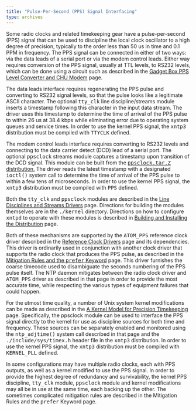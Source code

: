 ```yaml
---
title: "Pulse-Per-Second (PPS) Signal Interfacing"
type: archives
---
```


Some radio clocks and related timekeeping gear have a pulse-per-second (PPS) signal that can be used to discipline the local clock oscillator to a high degree of precision, typically to the order less than 50 us in time and 0.1 PPM in frequency. The PPS signal can be connected in either of two ways: via the data leads of a serial port or via the modem control leads. Either way requires conversion of the PPS signal, usually at TTL levels, to RS232 levels, which can be done using a circuit such as described in the [Gadget Box PPS Level Converter and CHU Modem](/archives/3-5.93e/gadget) page. 

The data leads interface requires regenerating the PPS pulse and converting to RS232 signal levels, so that the pulse looks like a legitimate ASCII character. The optional <tt>tty_clk</tt> line discipline/streams module inserts a timestamp following this character in the input data stream. The driver uses this timestamp to determine the time of arrival of the PPS pulse to within 26 us at 38.4 kbps while eliminating error due to operating system queues and service times. In order to use the kernel PPS signal, the <tt>xntp3</tt> distribution must be compiled with <tt>TTYCLK</tt> defined. 

The modem control leads interface requires converting to RS232 levels and connecting to the data carrier detect (DCD) lead of a serial port. The optional <tt>ppsclock</tt> streams module captures a timestamp upon transition of the DCD signal. This module can be built from the [<tt>ppsclock.tar.Z</tt> distribution.](/reflib/software/ppsclock.tar.Z) The driver reads the latest timestamp with a designated <tt>ioctl()</tt> system call to determine the time of arrival of the PPS pulse to within a few tens of microseconds. In order to use the kernel PPS signal, the <tt>xntp3</tt> distribution must be compiled with <tt>PPS</tt> defined.

Both the <tt>tty_clk</tt> and <tt>ppsclock</tt> modules are described in the [Line Disciplines and Streams Drivers](/archives/3-5.93e/ldisc) page. Directions for building the modules themselves are in the <tt>./kernel</tt> directory. Directions on how to configure <tt>xntpd</tt> to operate with these modules is described in [Building and Installing the Distribution](/archives/3-5.93e/build) page.

Both of these mechanisms are supported by the <tt>ATOM_PPS</tt> reference clock driver described in the [Reference Clock Drivers](/archives/3-5.93e/refclock) page and its dependencies. This driver is ordinarily used in conjunction with another clock driver that supports the radio clock that produces the PPS pulse, as described in the [Mitigation Rules and the <tt>prefer</tt> Keyword](/archives/3-5.93e/prefer) page. This driver furnishes the coarse timecode used to disambiguate the seconds numbering of the PPS pulse itself. The NTP daemon mitigates between the radio clock driver and <tt>ATOM_PPS</tt> driver as described in that page in order to provide the most accurate time, while respecting the various types of equipment failures that could happen.

For the utmost time quality, a number of Unix system kernel modifications can be made as described in the [A Kernel Model for Precision Timekeeping](/archives/3-5.93e/kern) page. Specifically, the ppsclock module can be used to interface the PPS signal directly to the kernel for use as discipline sources for both time and frequency. These sources can be separately enabled and monitored using the <tt>ntp_adjtime()</tt> system call described in that page and the <tt>./include/sys/timex.h</tt> header file in the <tt>xntp3</tt> distribution. In order to use the kernel PPS signal, the <tt>xntp3</tt> distribution must be compiled with <tt>KERNEL_PLL</tt> defined.

In some configurations may have multiple radio clocks, each with PPS outputs, as well as a kernel modified to use the PPS signal. In order to provide the highest degree of redundancy and survivability, the kernel PPS discipline, <tt>tty_clk</tt> module, <tt>ppsclock</tt> module and kernel modifications may all be in use at the same time, each backing up the other. The sometimes complicated mitigation rules are described in the Mitigation Rules and the <tt>prefer</tt> Keyword page.